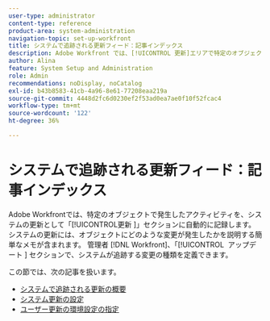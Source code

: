 ```yaml
---
user-type: administrator
content-type: reference
product-area: system-administration
navigation-topic: set-up-workfront
title: システムで追跡される更新フィード：記事インデックス
description: Adobe Workfront では、[!UICONTROL 更新]エリアで特定のオブジェクトに対して行われるアクティビティをログに記録します。システム更新には、オブジェクトに発生した変更の種類を説明する簡単なメモが含まれています。 [!DNL Workfront]  管理者は、「更新 [!UICONTROL &#x200B; セクションで、システムが追跡する変更の種類を定義でき &#x200B;] す。
author: Alina
feature: System Setup and Administration
role: Admin
recommendations: noDisplay, noCatalog
exl-id: b43b8583-41cb-4a96-8e61-77208eaa219a
source-git-commit: 4448d2fc6d0230ef2f53ad0ea7ae0f10f52fcac4
workflow-type: tm+mt
source-wordcount: '122'
ht-degree: 36%

---
```


# システムで追跡される更新フィード：記事インデックス

<!--Audited: April, 2024-->

Adobe Workfrontでは、特定のオブジェクトで発生したアクティビティを、システムの更新として「[!UICONTROL &#x200B; 更新 &#x200B;]」セクションに自動的に記録します。 システムの更新には、オブジェクトにどのような変更が発生したかを説明する簡単なメモが含まれます。 管理者 [!DNL Workfront]、「[!UICONTROL &#x200B; アップデート &#x200B;] セクションで、システムが追跡する変更の種類を定義できます。

この節では、次の記事を扱います。

* [システムで追跡される更新の概要](../../../administration-and-setup/set-up-workfront/system-tracked-update-feeds/system-tracked-update-feeds.md)
* [システム更新の設定](../../../administration-and-setup/set-up-workfront/system-tracked-update-feeds/configure-system-updates.md)
* [ユーザー更新の環境設定の指定](../../../administration-and-setup/set-up-workfront/system-tracked-update-feeds/configure-preferences-user-updates.md)
